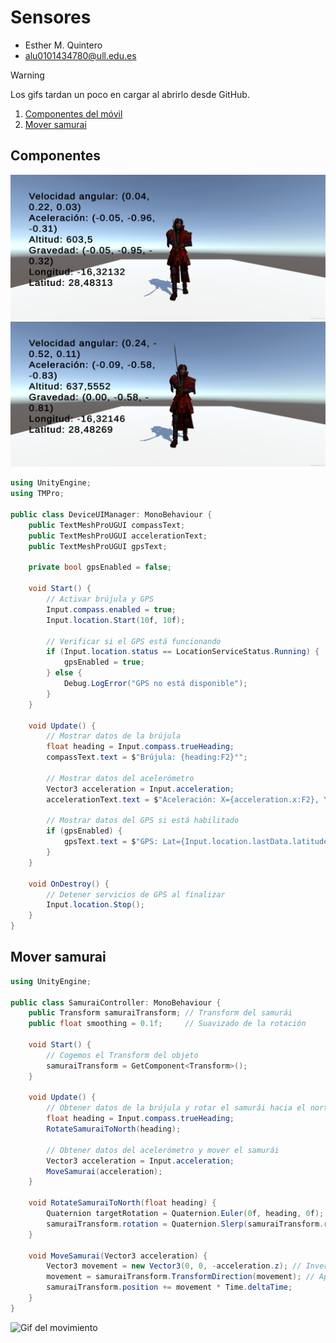 # Sensores
* Esther M. Quintero
* alu0101434780@ull.edu.es

> [!WARNING]  
> Los gifs tardan un poco en cargar al abrirlo desde GitHub.

1. [Componentes del móvil](#componentes)
1. [Mover samurai](#samurai)

## Componentes <div id='componentes'/>

![Imagen 1](./Multimedia/Screenshot_20241213_100011_PracticaSensores.jpg)     
![Imagen 2](./Multimedia/Screenshot_20241213_100101_PracticaSensores.jpg)    

``` csharp
using UnityEngine;
using TMPro;

public class DeviceUIManager: MonoBehaviour {
    public TextMeshProUGUI compassText;
    public TextMeshProUGUI accelerationText;
    public TextMeshProUGUI gpsText;

    private bool gpsEnabled = false;

    void Start() {
        // Activar brújula y GPS
        Input.compass.enabled = true;
        Input.location.Start(10f, 10f);

        // Verificar si el GPS está funcionando
        if (Input.location.status == LocationServiceStatus.Running) {
            gpsEnabled = true;
        } else {
            Debug.LogError("GPS no está disponible");
        }
    }

    void Update() {
        // Mostrar datos de la brújula
        float heading = Input.compass.trueHeading;
        compassText.text = $"Brújula: {heading:F2}°";

        // Mostrar datos del acelerómetro
        Vector3 acceleration = Input.acceleration;
        accelerationText.text = $"Aceleración: X={acceleration.x:F2}, Y={acceleration.y:F2}, Z={acceleration.z:F2}";

        // Mostrar datos del GPS si está habilitado
        if (gpsEnabled) {
            gpsText.text = $"GPS: Lat={Input.location.lastData.latitude:F6}, Lon={Input.location.lastData.longitude:F6}, Alt={Input.location.lastData.altitude:F2}";
        }
    }

    void OnDestroy() {
        // Detener servicios de GPS al finalizar
        Input.location.Stop();
    }
}
```

## Mover samurai <div id='samurai'/>

``` csharp
using UnityEngine;

public class SamuraiController: MonoBehaviour {
    public Transform samuraiTransform; // Transform del samurái
    public float smoothing = 0.1f;     // Suavizado de la rotación

    void Start() {
        // Cogemos el Transform del objeto
        samuraiTransform = GetComponent<Transform>();
    }

    void Update() {
        // Obtener datos de la brújula y rotar el samurái hacia el norte
        float heading = Input.compass.trueHeading;
        RotateSamuraiToNorth(heading);

        // Obtener datos del acelerómetro y mover el samurái
        Vector3 acceleration = Input.acceleration;
        MoveSamurai(acceleration);
    }

    void RotateSamuraiToNorth(float heading) {
        Quaternion targetRotation = Quaternion.Euler(0f, heading, 0f);
        samuraiTransform.rotation = Quaternion.Slerp(samuraiTransform.rotation, targetRotation, smoothing);
    }

    void MoveSamurai(Vector3 acceleration) {
        Vector3 movement = new Vector3(0, 0, -acceleration.z); // Invertir Z para orientación
        movement = samuraiTransform.TransformDirection(movement); // Aplicar orientación del objeto
        samuraiTransform.position += movement * Time.deltaTime;
    }
}

```

![Gif del movimiento](Screen_Recording_20241215_165711_practica_sensores.gif)
